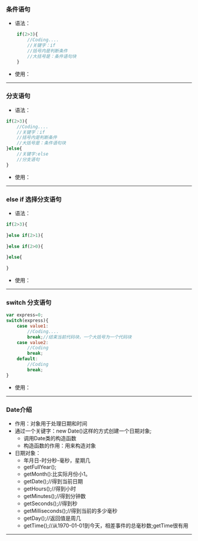 ### 条件语句
* 语法：
```javascript
    if(2>3){
        //Coding....
        //关键字：if
        //括号内是判断条件
        //大括号是：条件语句块
    }
```
* 使用：
---
### 分支语句
* 语法：
```javascript
if(2>3){
    //Coding....
    //关键字：if
    //括号内是判断条件
    //大括号是：条件语句块
}else{
    //关键字:else
    //分支语句
}
```
* 使用：
---
### else if 选择分支语句
* 语法：
```javascript
if(2>3){
    
}else if(2>1){
    
}else if(2>0){
    
}else{
    
}
```
* 使用：
---
### switch 分支语句
```javascript
var express=0;
switch(express){
    case value1:
        //Coding....
        break;//结束当前代码块，一个大括号为一个代码块
    case value2:
        //Coding
        break;
    default:
        //Coding
        break;
}
```
* 使用：
---
### Date介绍

* 作用：对象用于处理日期和时间
* 通过一个关键字：new Date()这样的方式创建一个日期对象;
    * 调用Date类的构造函数
    * 构造函数的作用：用来构造对象
* 日期对象：
    * 年月日-时分秒-毫秒，星期几
    * getFullYear();
    * getMonth():比实际月份小1。
    * getDate();//得到当前日期
    * getHours();//得到小时
    * getMinutes();//得到分钟数
    * getSeconds();//得到秒
    * getMilliseconds();//得到当前的多少毫秒
    * getDay();//返回值是周几
    * getTime();//从1970-01-01到今天，相差事件的总毫秒数;getTime很有用

---
